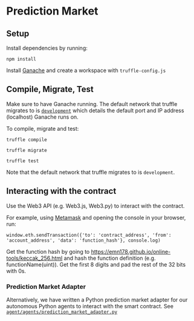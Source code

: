 # Prediction Market

## Setup
Install dependencies by running:

```
npm install
```

Install [Ganache](https://www.trufflesuite.com/ganache) and create a workspace with `truffle-config.js`

## Compile, Migrate, Test
Make sure to have Ganache running. The default network that truffle migrates to is [`development`](truffle-config.js) which details the default port and IP address (localhost) Ganache runs on.

To compile, migrate and test:

```
truffle compile

truffle migrate

truffle test
```

Note that the default network that truffle migrates to is `development`.

## Interacting with the contract

Use the Web3 API (e.g. Web3.js, Web3.py) to interact with the contract.

For example, using [Metamask](https://metamask.io/) and opening the console in your browser, run:

```
window.eth.sendTransaction({'to': 'contract_address', 'from': 'account_address', 'data': 'function_hash'}, console.log)
```

Get the function hash by going to https://emn178.github.io/online-tools/keccak_256.html and hash the function definition (e.g. functionName(uint)). Get the first 8 digits and pad the rest of the 32 bits with 0s.

### Prediction Market Adapter

Alternatively, we have written a Python prediction market adapter for our autonomous Python agents to
interact with the smart contract. See [`agent/agents/prediction_market_adapter.py`](../agent/agents/prediction_market_adapter.py)